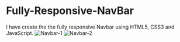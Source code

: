 # Fully-Responsive-NavBar
I have create the the fully responsive Navbar using HTML5, CSS3 and JavaScript. 
![Navbar-1](https://github.com/qadirjaved1999/Fully-Responsive-NavBar/assets/108120593/51386154-90f7-43a0-ba60-3502ab55d0b8)
![Navbar-2](https://github.com/qadirjaved1999/Fully-Responsive-NavBar/assets/108120593/e607b8de-5397-4d22-a299-edf7b83d1dab)

